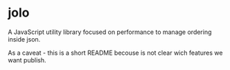 # jolo

A JavaScript utility library focused on performance to manage ordering inside json.

As a caveat - this is a short README becouse is not clear wich features we want publish.

